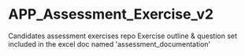 # APP_Assessment_Exercise_v2

Candidates assessment exercises repo  Exercise outline & question set included in the excel doc named 'assessment_documentation'

